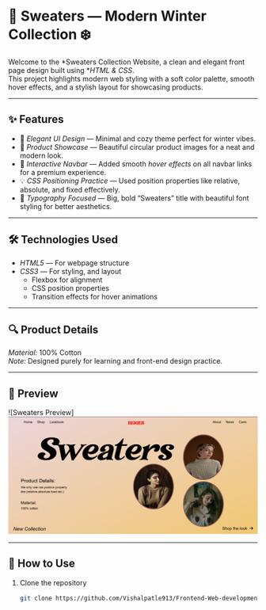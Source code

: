 # 🧥 Sweaters — Modern Winter Collection ❄️  

Welcome to the *Sweaters Collection Website, a clean and elegant front page design built using **HTML & CSS*.  
This project highlights modern web styling with a soft color palette, smooth hover effects, and a stylish layout for showcasing products.  

---

## ✨ Features  

- 🎨 *Elegant UI Design* — Minimal and cozy theme perfect for winter vibes.  
- 🧶 *Product Showcase* — Beautiful circular product images for a neat and modern look.  
- 🧭 *Interactive Navbar* — Added smooth *hover effects* on all navbar links for a premium experience.  
- 💡 *CSS Positioning Practice* — Used position properties like relative, absolute, and fixed effectively.  
- 🌈 *Typography Focused* — Big, bold “Sweaters” title with beautiful font styling for better aesthetics.  

---

## 🛠️ Technologies Used  

- *HTML5* — For webpage structure  
- *CSS3* — For styling, and layout  
  - Flexbox for alignment  
  - CSS position properties  
  - Transition effects for hover animations  

---

## 🔍 Product Details  

*Material:* 100% Cotton  
*Note:* Designed purely for learning and front-end design practice.  

---

## 📸 Preview

![Sweaters Preview]
![alt text](pic.png)

---

## 🚀 How to Use

1. Clone the repository
   ```bash
   git clone https://github.com/Vishalpatle913/Frontend-Web-development-task-.git

